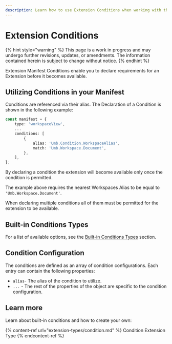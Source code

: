 ```yaml
---
description: Learn how to use Extension Conditions when working with the Umbraco backoffice.
---
```


# Extension Conditions

{% hint style="warning" %}
This page is a work in progress and may undergo further revisions, updates, or amendments. The information contained herein is subject to change without notice.
{% endhint %}

Extension Manifest Conditions enable you to declare requirements for an Extension before it becomes available.

## Utilizing Conditions in your Manifest

Conditions are referenced via their alias. The Declaration of a Condition is shown in the following example:

```typescript
const manifest = {
    type: 'workspaceView',
    ...
    conditions: [
        {
            alias: 'Umb.Condition.WorkspaceAlias',
            match: 'Umb.Workspace.Document',
        },
    ],
};
```

By declaring a condition the extension will become available only once the condition is permitted.

The example above requires the nearest Workspaces Alias to be equal to `'Umb.Workspace.Document'`.

When declaring multiple conditions all of them must be permitted for the extension to be available.

## Built-in Conditions Types

For a list of available options, see the [Built-in Conditions Types](extension-types/condition.md#built-in-conditions-types) section.

## Condition Configuration

The conditions are defined as an array of condition configurations. Each entry can contain the following properties:

* `alias`- The alias of the condition to utilize.
* `...` - The rest of the properties of the object are specific to the condition configuration.

## Learn more

Learn about built-in conditions and how to create your own:

{% content-ref url="extension-types/condition.md" %}
Condition Extension Type
{% endcontent-ref %}
